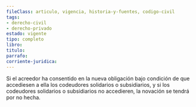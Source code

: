 ```yaml
---
fileClass: articulo, vigencia, historia-y-fuentes, codigo-civil
tags:
- derecho-civil
- derecho-privado
estado: vigente
tipo: completo
libro:
titulo:
parrafo:
corriente-juridica:
---
```

Si el acreedor ha consentido en la nueva obligación bajo condición de que accediesen a ella los codeudores solidarios o subsidiarios, y si los codeudores solidarios o subsidiarios no accedieren, la novación se tendrá por no hecha.